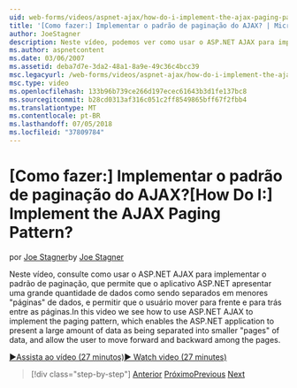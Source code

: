 ```yaml
---
uid: web-forms/videos/aspnet-ajax/how-do-i-implement-the-ajax-paging-pattern
title: '[Como fazer:] Implementar o padrão de paginação do AJAX? | Microsoft Docs'
author: JoeStagner
description: Neste vídeo, podemos ver como usar o ASP.NET AJAX para implementar o padrão de paginação, que permite que o aplicativo ASP.NET apresentar uma grande quantidade de dados como bein...
ms.author: aspnetcontent
ms.date: 03/06/2007
ms.assetid: deba7d7e-3da2-48a1-8a9e-49c36c4bcc39
msc.legacyurl: /web-forms/videos/aspnet-ajax/how-do-i-implement-the-ajax-paging-pattern
msc.type: video
ms.openlocfilehash: 133b96b739ce266d197ecec61643b3d1fe137bc8
ms.sourcegitcommit: b28cd0313af316c051c2ff8549865bff67f2fbb4
ms.translationtype: MT
ms.contentlocale: pt-BR
ms.lasthandoff: 07/05/2018
ms.locfileid: "37809784"
---
```

<a name="how-do-i-implement-the-ajax-paging-pattern"></a><span data-ttu-id="95da7-104">[Como fazer:] Implementar o padrão de paginação do AJAX?</span><span class="sxs-lookup"><span data-stu-id="95da7-104">[How Do I:] Implement the AJAX Paging Pattern?</span></span>
====================
<span data-ttu-id="95da7-105">por [Joe Stagner](https://github.com/JoeStagner)</span><span class="sxs-lookup"><span data-stu-id="95da7-105">by [Joe Stagner](https://github.com/JoeStagner)</span></span>

<span data-ttu-id="95da7-106">Neste vídeo, consulte como usar o ASP.NET AJAX para implementar o padrão de paginação, que permite que o aplicativo ASP.NET apresentar uma grande quantidade de dados como sendo separados em menores "páginas" de dados, e permitir que o usuário mover para frente e para trás entre as páginas.</span><span class="sxs-lookup"><span data-stu-id="95da7-106">In this video we see how to use ASP.NET AJAX to implement the paging pattern, which enables the ASP.NET application to present a large amount of data as being separated into smaller "pages" of data, and allow the user to move forward and backward among the pages.</span></span>

[<span data-ttu-id="95da7-107">&#9654;Assista ao vídeo (27 minutos)</span><span class="sxs-lookup"><span data-stu-id="95da7-107">&#9654; Watch video (27 minutes)</span></span>](https://channel9.msdn.com/Blogs/ASP-NET-Site-Videos/how-do-i-implement-the-ajax-paging-pattern)

> [!div class="step-by-step"]
> <span data-ttu-id="95da7-108">[Anterior](how-do-i-implement-the-predictive-fetch-pattern-for-ajax.md)
> [Próximo](how-do-i-implement-the-ajax-incremental-page-display-pattern.md)</span><span class="sxs-lookup"><span data-stu-id="95da7-108">[Previous](how-do-i-implement-the-predictive-fetch-pattern-for-ajax.md)
[Next](how-do-i-implement-the-ajax-incremental-page-display-pattern.md)</span></span>
